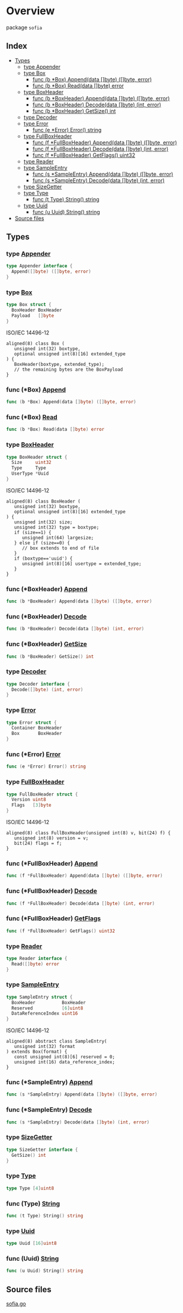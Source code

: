 # Overview

package `sofia`

## Index

- [Types](#types)
  - [type Appender](#type-appender)
  - [type Box](#type-box)
    - [func (b \*Box) Append(data []byte) ([]byte, error)](#func-box-append)
    - [func (b \*Box) Read(data []byte) error](#func-box-read)
  - [type BoxHeader](#type-boxheader)
    - [func (b \*BoxHeader) Append(data []byte) ([]byte, error)](#func-boxheader-append)
    - [func (b \*BoxHeader) Decode(data []byte) (int, error)](#func-boxheader-decode)
    - [func (b \*BoxHeader) GetSize() int](#func-boxheader-getsize)
  - [type Decoder](#type-decoder)
  - [type Error](#type-error)
    - [func (e \*Error) Error() string](#func-error-error)
  - [type FullBoxHeader](#type-fullboxheader)
    - [func (f \*FullBoxHeader) Append(data []byte) ([]byte, error)](#func-fullboxheader-append)
    - [func (f \*FullBoxHeader) Decode(data []byte) (int, error)](#func-fullboxheader-decode)
    - [func (f \*FullBoxHeader) GetFlags() uint32](#func-fullboxheader-getflags)
  - [type Reader](#type-reader)
  - [type SampleEntry](#type-sampleentry)
    - [func (s \*SampleEntry) Append(data []byte) ([]byte, error)](#func-sampleentry-append)
    - [func (s \*SampleEntry) Decode(data []byte) (int, error)](#func-sampleentry-decode)
  - [type SizeGetter](#type-sizegetter)
  - [type Type](#type-type)
    - [func (t Type) String() string](#func-type-string)
  - [type Uuid](#type-uuid)
    - [func (u Uuid) String() string](#func-uuid-string)
- [Source files](#source-files)

## Types

### type [Appender](./sofia.go#L77)

```go
type Appender interface {
  Append([]byte) ([]byte, error)
}
```

### type [Box](./sofia.go#L18)

```go
type Box struct {
  BoxHeader BoxHeader
  Payload   []byte
}
```

ISO/IEC 14496-12

    aligned(8) class Box (
       unsigned int(32) boxtype,
       optional unsigned int(8)[16] extended_type
    ) {
       BoxHeader(boxtype, extended_type);
       // the remaining bytes are the BoxPayload
    }

### func (\*Box) [Append](./sofia.go#L90)

```go
func (b *Box) Append(data []byte) ([]byte, error)
```

### func (\*Box) [Read](./sofia.go#L81)

```go
func (b *Box) Read(data []byte) error
```

### type [BoxHeader](./sofia.go#L40)

```go
type BoxHeader struct {
  Size     uint32
  Type     Type
  UserType *Uuid
}
```

ISO/IEC 14496-12

    aligned(8) class BoxHeader (
       unsigned int(32) boxtype,
       optional unsigned int(8)[16] extended_type
    ) {
       unsigned int(32) size;
       unsigned int(32) type = boxtype;
       if (size==1) {
          unsigned int(64) largesize;
       } else if (size==0) {
          // box extends to end of file
       }
       if (boxtype=='uuid') {
          unsigned int(8)[16] usertype = extended_type;
       }
    }

### func (\*BoxHeader) [Append](./sofia.go#L107)

```go
func (b *BoxHeader) Append(data []byte) ([]byte, error)
```

### func (\*BoxHeader) [Decode](./sofia.go#L116)

```go
func (b *BoxHeader) Decode(data []byte) (int, error)
```

### func (\*BoxHeader) [GetSize](./sofia.go#L98)

```go
func (b *BoxHeader) GetSize() int
```

### type [Decoder](./sofia.go#L129)

```go
type Decoder interface {
  Decode([]byte) (int, error)
}
```

### type [Error](./sofia.go#L133)

```go
type Error struct {
  Container BoxHeader
  Box       BoxHeader
}
```

### func (\*Error) [Error](./sofia.go#L138)

```go
func (e *Error) Error() string
```

### type [FullBoxHeader](./sofia.go#L52)

```go
type FullBoxHeader struct {
  Version uint8
  Flags   [3]byte
}
```

ISO/IEC 14496-12

    aligned(8) class FullBoxHeader(unsigned int(8) v, bit(24) f) {
       unsigned int(8) version = v;
       bit(24) flags = f;
    }

### func (\*FullBoxHeader) [Append](./sofia.go#L152)

```go
func (f *FullBoxHeader) Append(data []byte) ([]byte, error)
```

### func (\*FullBoxHeader) [Decode](./sofia.go#L156)

```go
func (f *FullBoxHeader) Decode(data []byte) (int, error)
```

### func (\*FullBoxHeader) [GetFlags](./sofia.go#L146)

```go
func (f *FullBoxHeader) GetFlags() uint32
```

### type [Reader](./sofia.go#L160)

```go
type Reader interface {
  Read([]byte) error
}
```

### type [SampleEntry](./sofia.go#L65)

```go
type SampleEntry struct {
  BoxHeader          BoxHeader
  Reserved           [6]uint8
  DataReferenceIndex uint16
}
```

ISO/IEC 14496-12

    aligned(8) abstract class SampleEntry(
       unsigned int(32) format
    ) extends Box(format) {
       const unsigned int(8)[6] reserved = 0;
       unsigned int(16) data_reference_index;
    }

### func (\*SampleEntry) [Append](./sofia.go#L173)

```go
func (s *SampleEntry) Append(data []byte) ([]byte, error)
```

### func (\*SampleEntry) [Decode](./sofia.go#L164)

```go
func (s *SampleEntry) Decode(data []byte) (int, error)
```

### type [SizeGetter](./sofia.go#L182)

```go
type SizeGetter interface {
  GetSize() int
}
```

### type [Type](./sofia.go#L190)

```go
type Type [4]uint8
```

### func (Type) [String](./sofia.go#L186)

```go
func (t Type) String() string
```

### type [Uuid](./sofia.go#L75)

```go
type Uuid [16]uint8
```

### func (Uuid) [String](./sofia.go#L71)

```go
func (u Uuid) String() string
```

## Source files

[sofia.go](./sofia.go)
